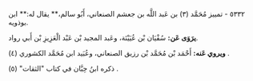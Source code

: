 ٥٣٣٢ - تمييز مُحَمَّد (٣) بن عَبد اللَّه بن جعشم الصنعاني، أَبُو سالم،** يقال له:** ابن بوذويه.

**يرَوَى عَن:** سُفْيَان بْن عُيَيْنَة، وعَبد المجيد بْن عَبْد الْعَزِيزِ بْن أَبي رواد.

**ويروي عَنه:** أَحْمَد بْن مُحَمَّد بْن رزيق الصنعاني، وعُبَيد ابن مُحَمَّد الكشوري (٤) .

ذكره ابنُ حِبَّان في كتاب "الثقات" (٥) .